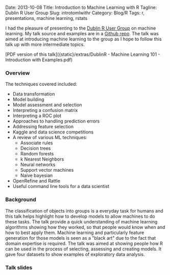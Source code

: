 Date: 2013-10-08
Title: Introduction to Machine Learning with R
Tagline: Dublin R User Group
Slug: introtomlwithr
Category: Blog/R
Tags: r, presentations, machine learning, rstats

I had the pleasure of presenting to the [Dublin R User Group](http://www.meetup.com/DublinR/) on machine learning. My talk source and examples are in a [Github repo](https://github.com/braz/DublinR-ML-treesandforests/). The talk was aimed at introducing machine learning to the group as I hope to follow this talk up with more intermediate topics.

[PDF version of this talk]({static}/extras/DublinR - Machine Learning 101 - Introduction with Examples.pdf)

### Overview

The techniques covered included:

* Data transformation
* Model building
* Model assessment and selection
* Interpreting a confusion matrix
* Interpreting a ROC plot
* Approaches to handling prediction errors
* Addressing feature selection
* Kaggle and data science competitions
* A review of various ML techniques:
	* Associate rules
	* Decision trees
	* Random forests
	* k Nearest Neighbors
	* Neural networks
	* Support vector machines
	* Naive bayesian
* OpenRefine and Rattle
* Useful command line tools for a data scientist

### Background

The classification of objects into groups is a everyday task for humans and this talk helps highlight how to develop models to allow machines to do these tasks. The talk provide a quick understanding of machine learning algorithms showing how they worked, so that people would know when and how to best apply them. Machine learning and particularly feature generation for those models is seen as a "black art" due to the fact that domain expertise is required. The talk was aimed at showing people how R can be used in the process of selecting, assessing and creating models. It gave four datasets to show examples of exploratory data analysis.

### Talk slides

<script async class="speakerdeck-embed" data-id="2cd19ca020bf0131063f72abddee51e1" data-ratio="1.41436464088398" src="//speakerdeck.com/assets/embed.js"></script>